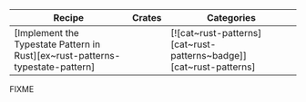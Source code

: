 | Recipe | Crates | Categories |
|--------|--------|------------|
| [Implement the Typestate Pattern in Rust][ex~rust-patterns-typestate-pattern] | | [![cat~rust-patterns][cat~rust-patterns~badge]][cat~rust-patterns] |

<div class="hidden">
FIXME
</div>
